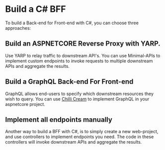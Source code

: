 # Build a C# BFF

To build a Back-end for Front-end with C#, you can choose three approaches:

## Build an ASPNETCORE Reverse Proxy with YARP. 
Use YARP to relay traffic to downstream API's. You can use Minimal-APIs to implement custom endpoints to invoke requests to multiple downstream APIs and aggregate the results.

## Build a GraphQL Back-end For Front-end
GraphQL allows end-users to specify which downstream resources they wish to query. You can use [Chilli Cream](https://chillicream.com/docs/bananacakepop/v2) to implement GraphQL in your aspnetcore project.

## Implement all endpoints manually
Another way to build a BFF with C#, is to simply create a new web-project, and use controllers to implement endpoints you need. The code in these controllers will invoke downstream APIs and aggregate the results.
